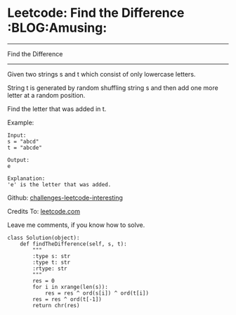 # Leetcode: Find the Difference     :BLOG:Amusing:


---

Find the Difference  

---

Given two strings s and t which consist of only lowercase letters.  

String t is generated by random shuffling string s and then add one more letter at a random position.  

Find the letter that was added in t.  

Example:  

    Input:
    s = "abcd"
    t = "abcde"
    
    Output:
    e
    
    Explanation:
    'e' is the letter that was added.

Github: [challenges-leetcode-interesting](https://github.com/DennyZhang/challenges-leetcode-interesting/tree/master/find-the-difference)  

Credits To: [leetcode.com](https://leetcode.com/problems/find-the-difference/description/)  

Leave me comments, if you know how to solve.  

    class Solution(object):
        def findTheDifference(self, s, t):
            """
            :type s: str
            :type t: str
            :rtype: str
            """
            res = 0
            for i in xrange(len(s)):
                res = res ^ ord(s[i]) ^ ord(t[i])
            res = res ^ ord(t[-1])
            return chr(res)